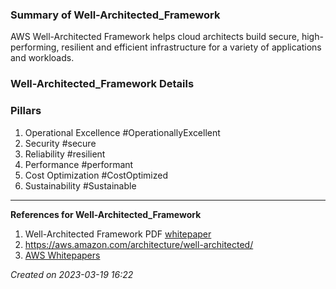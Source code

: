 ### Summary of Well-Architected_Framework

AWS Well-Architected Framework helps cloud architects build secure, high-performing, resilient and efficient infrastructure for a variety of applications and workloads.

### Well-Architected_Framework Details
### Pillars
1. Operational Excellence #OperationallyExcellent 
2. Security #secure 
3. Reliability #resilient 
4. Performance #performant 
5. Cost Optimization #CostOptimized 
6. Sustainability #Sustainable 

---
**References for Well-Architected_Framework**
1. Well-Architected Framework PDF [whitepaper](https://docs.aws.amazon.com/pdfs/wellarchitected/latest/framework/wellarchitected-framework.pdf#welcome) 
2. https://aws.amazon.com/architecture/well-architected/
3. [AWS Whitepapers](https://aws.amazon.com/whitepapers/) 

> 
 
*Created on 2023-03-19 16:22*
